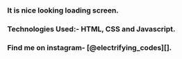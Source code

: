### It is nice looking loading screen.

### Technologies Used:- HTML, CSS and Javascript.

### Find me on instagram- [@electrifying_codes][].

[Instagram]: https://www.instagram.com/electrifying_codes
